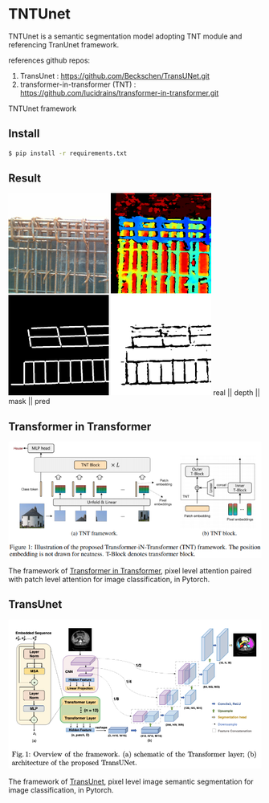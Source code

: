 # TNTUnet

TNTUnet is a semantic segmentation model adopting TNT module and referencing TranUnet framework.

references github repos:
1. TransUnet : https://github.com/Beckschen/TransUNet.git
2. transformer-in-transformer (TNT) : https://github.com/lucidrains/transformer-in-transformer.git

TNTUnet framework

## Install

```bash
$ pip install -r requirements.txt
```

## Result

<img src="./img/real.png" width="200px"></img>
<img src="./img/depth.png" width="200px"></img>
<img src="./img/mask.png" width="200px"></img>
<img src="./img/pred.png" width="200px"></img>
real || depth || mask || pred

## Transformer in Transformer

<img src="./img/tnt.png" width="600px"></img>

The framework of <a href="https://arxiv.org/abs/2103.00112">Transformer in Transformer</a>, pixel level attention paired with patch level attention for image classification, in Pytorch.

## TransUnet

<img src="./img/TransUnet.png" width="600px"></img>

The framework of <a href="https://arxiv.org/abs/1505.04597">TransUnet</a>, pixel level image semantic segmentation for image classification, in Pytorch.

<!-- ## Citations

```bibtex
@misc{han2021transformer,
    title   = {Transformer in Transformer}, 
    author  = {Kai Han and An Xiao and Enhua Wu and Jianyuan Guo and Chunjing Xu and Yunhe Wang},
    year    = {2021},
    eprint  = {2103.00112},
    archivePrefix = {arXiv},
    primaryClass = {cs.CV}
}
``` -->
